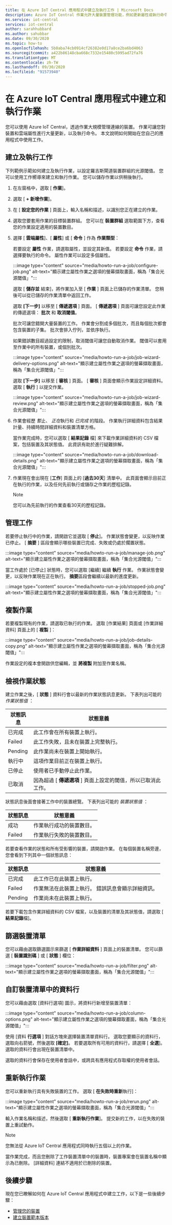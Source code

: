 ```yaml
---
title: 在 Azure IoT Central 應用程式中建立及執行工作 | Microsoft Docs
description: Azure IoT Central 作業允許大量裝置管理功能，例如更新屬性或執行命令。
ms.service: iot-central
services: iot-central
author: sarahhubbard
ms.author: sahubbar
ms.date: 09/30/2020
ms.topic: how-to
ms.openlocfilehash: 5b8aba74cb0914cf26382e0d17a8ce2ba6bd4063
ms.sourcegitcommit: a422b86148cba668c7332e15480c5995ad72fa76
ms.translationtype: MT
ms.contentlocale: zh-TW
ms.lasthandoff: 09/30/2020
ms.locfileid: "91573940"
---
```

# <a name="create-and-run-a-job-in-your-azure-iot-central-application"></a>在 Azure IoT Central 應用程式中建立和執行作業

您可以使用 Azure IoT Central，透過作業大規模管理連線的裝置。 作業可讓您對裝置和雲端屬性進行大量更新，以及執行命令。 本文說明如何開始在您自己的應用程式中使用工作。

## <a name="create-and-run-a-job"></a>建立及執行工作

下列範例示範如何建立及執行作業，以設定羅吉斯閘道裝置群組的光源閾值。 您可以使用工作嚮導來建立和執行作業。 您可以儲存作業以供稍後執行。

1. 在左窗格中，選取 [ **作業**]。

1. 選取 [ **+ 新增作業**]。

1. 在 [ **設定您的作業** ] 頁面上，輸入名稱和描述，以識別您正在建立的作業。

1. 選取您要套用作業的目標裝置群組。 您可以在 **裝置群組** 選取範圍下方，查看您的作業設定適用的裝置數目。

1. 選擇 [ **雲端屬性**]、[ **屬性**] 或 [ **命令** ] 作為 **作業類型**：

    若要設定 **屬性** 作業，請選取屬性，並設定其新值。 若要設定 **命令** 作業，請選擇要執行的命令。 屬性作業可以設定多個屬性。

    :::image type="content" source="media/howto-run-a-job/configure-job.png" alt-text="顯示建立屬性作業之選項的螢幕擷取畫面，稱為「集合光源閾值」":::

    選取 [ **儲存並** 結束]，將作業加入至 [ **作業** ] 頁面上已儲存的作業清單。 您稍後可以從已儲存的作業清單中返回工作。

    選取 **[下一步]** 以移至 [ **傳遞選項** ] 頁面。 [ **傳遞選項** ] 頁面可讓您設定此作業的傳遞選項： **批次** 和 **取消閾值**。

    批次可讓您錯開大量裝置的工作。 作業會分割成多個批次，而且每個批次都會包含裝置的子集。 批次會排入佇列，並依序執行。

    如果錯誤數目超過設定的限制，取消閾值可讓您自動取消作業。 閾值可以套用至作業中的所有裝置，或個別批次。

    :::image type="content" source="media/howto-run-a-job/job-wizard-delivery-options.png" alt-text="顯示建立屬性作業之選項的螢幕擷取畫面，稱為「集合光源閾值」":::

    選取 **[下一步]** 以移至 [ **審核** ] 頁面。 [ **審核** ] 頁面會顯示作業設定詳細資料。 選取 [ **執行** ] 以提交作業。

    :::image type="content" source="media/howto-run-a-job/job-wizard-review.png" alt-text="顯示建立屬性作業之選項的螢幕擷取畫面，稱為「集合光源閾值」":::

1. 作業會經歷 *暫*止、 *正在*執行和 *已完成* 的階段。 作業執行詳細資料包含結果計量、持續時間詳細資料和裝置清單方格。

    當作業完成時，您可以選取 [ **結果記錄** 檔] 來下載作業詳細資料的 CSV 檔案，包括裝置及其狀態值。 此資訊有助於進行疑難排解。

    :::image type="content" source="media/howto-run-a-job/download-details.png" alt-text="顯示建立屬性作業之選項的螢幕擷取畫面，稱為「集合光源閾值」":::

1. 作業現在會出現在 [**工作**] 頁面上的 [**過去30天**] 清單中。 此頁面會顯示目前正在執行的作業，以及任何先前執行或儲存之作業的歷程記錄。

    > [!NOTE]
    > 您可以為先前執行的作業查看30天的歷程記錄。

## <a name="manage-jobs"></a>管理工作

若要停止執行中的作業，請開啟它並選取 [ **停止**]。 作業狀態會變更，以反映作業已停止。 [ **摘要** ] 區段會顯示哪些裝置已完成、失敗或仍處於擱置狀態。

:::image type="content" source="media/howto-run-a-job/manage-job.png" alt-text="顯示建立屬性作業之選項的螢幕擷取畫面，稱為「集合光源閾值」":::

當工作處於 [已停止] 狀態時，您可以選取 [繼續] 繼續 **執行** 作業。 作業狀態會變更，以反映作業現在正在執行。 **摘要**區段會繼續以最新的進度更新。

:::image type="content" source="media/howto-run-a-job/stopped-job.png" alt-text="顯示建立屬性作業之選項的螢幕擷取畫面，稱為「集合光源閾值」":::

## <a name="copy-a-job"></a>複製作業

若要複製現有的作業，請選取已執行的作業。 選取 [作業結果] 頁面或 [作業詳細資料] 頁面上的 [ **複製** ]：

:::image type="content" source="media/howto-run-a-job/job-details-copy.png" alt-text="顯示建立屬性作業之選項的螢幕擷取畫面，稱為「集合光源閾值」":::

作業設定的複本會開啟供您編輯，並 **將複製** 附加至作業名稱。

## <a name="view-job-status"></a>檢視作業狀態

建立作業之後，[ **狀態** ] 資料行會以最新的作業狀態訊息更新。 下表列出可能的 *作業狀態值* ：

| 狀態訊息       | 狀態意義                                          |
| -------------------- | ------------------------------------------------------- |
| 已完成            | 此工作會在所有裝置上執行。              |
| Failed               | 此工作失敗，且未在裝置上完整執行。  |
| Pending              | 此作業尚未在裝置上開始執行。         |
| 執行中              | 這項作業目前正在裝置上執行。             |
| 已停止              | 使用者已手動停止此作業。           |
| 已取消             | 因為超過 [ **傳遞選項** ] 頁面上設定的閾值，所以已取消此工作。 |

狀態訊息後面會接著工作中的裝置總覽。 下表列出可能的 *裝置狀態值* ：

| 狀態訊息       | 狀態意義                                                     |
| -------------------- | ------------------------------------------------------------------ |
| 成功            | 作業執行成功的裝置數目。       |
| Failed               | 作業執行失敗的裝置數目。       |

若要查看作業的狀態和所有受影響的裝置，請開啟作業。 在每個裝置名稱旁邊，您會看到下列其中一個狀態訊息：

| 狀態訊息       | 狀態意義                                                                |
| -------------------- | ----------------------------------------------------------------------------- |
| 已完成            | 此工作已在此裝置上執行。                                     |
| Failed               | 作業無法在此裝置上執行。 錯誤訊息會顯示詳細資訊。  |
| Pending              | 作業尚未在此裝置上執行。                                   |

若要下載包含作業詳細資料的 CSV 檔案，以及裝置的清單及其狀態值，請選取 [ **結果記錄**檔]。

## <a name="filter-the-device-list"></a>篩選裝置清單

您可以藉由選取篩選圖示來篩選 [ **作業詳細資料** ] 頁面上的裝置清單。 您可以篩選 [ **裝置識別碼** ] 或 [ **狀態** ] 欄位：

:::image type="content" source="media/howto-run-a-job/filter.png" alt-text="顯示建立屬性作業之選項的螢幕擷取畫面，稱為「集合光源閾值」":::

## <a name="customize-columns-in-the-device-list"></a>自訂裝置清單中的資料行

您可以藉由選取 [資料行選項] 圖示，將資料行新增至裝置清單：

:::image type="content" source="media/howto-run-a-job/column-options.png" alt-text="顯示建立屬性作業之選項的螢幕擷取畫面，稱為「集合光源閾值」":::

使用 [資料 **行選項** ] 對話方塊來選擇裝置清單資料行。 選取您要顯示的資料行，選取向右箭號，然後選取 **[確定]**。 若要選取所有可用的資料行，請選擇 [ **全選**]。 選取的資料行會出現在裝置清單中。

選取的資料行會保存在使用者會話中，或跨具有應用程式存取權的使用者會話。

## <a name="rerun-jobs"></a>重新執行作業

您可以重新執行具有失敗裝置的工作。 選取 [ **在失敗時重新**執行]：

:::image type="content" source="media/howto-run-a-job/rerun.png" alt-text="顯示建立屬性作業之選項的螢幕擷取畫面，稱為「集合光源閾值」":::

輸入作業名稱和描述，然後選取 [ **重新執行作業**]。 提交新的工作，以在失敗的裝置上重試動作。

> [!NOTE]
> 您無法從 Azure IoT Central 應用程式同時執行五個以上的作業。
>
> 當作業完成，而且您刪除了工作裝置清單中的裝置時，裝置專案會在裝置名稱中顯示為已刪除。 [詳細資料] 連結不適用於已刪除的裝置。

## <a name="next-steps"></a>後續步驟

現在您已瞭解如何在 Azure IoT Central 應用程式中建立工作，以下是一些後續步驟：

- [管理您的裝置](howto-manage-devices.md)
- [建立裝置範本版本](howto-version-device-template.md)
